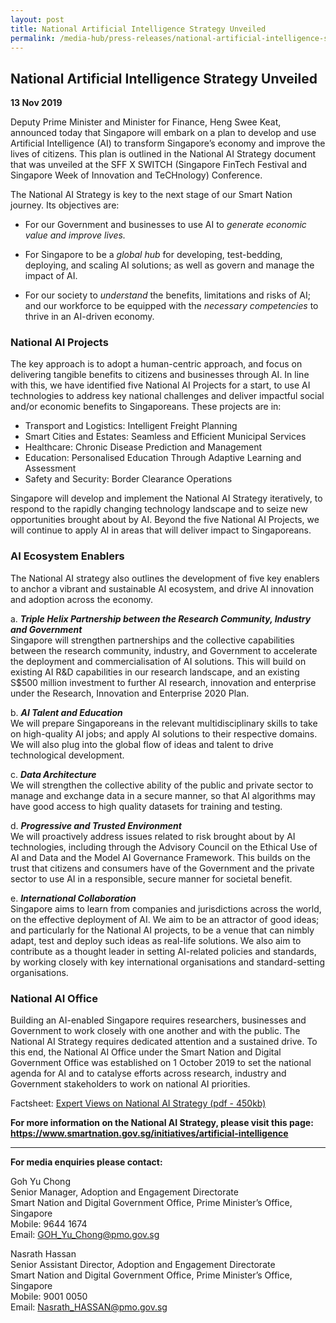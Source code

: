 ```yaml
---
layout: post
title: National Artificial Intelligence Strategy Unveiled
permalink: /media-hub/press-releases/national-artificial-intelligence-strategy-unveiled/
---
```

## National Artificial Intelligence Strategy Unveiled

**13 Nov 2019**

Deputy Prime Minister and Minister for Finance, Heng Swee Keat, announced today that Singapore will embark on a plan to develop and use Artificial Intelligence (AI) to transform Singapore’s economy and improve the lives of citizens. This plan is outlined in the National AI Strategy document that was unveiled at the SFF X SWITCH (Singapore FinTech Festival and Singapore Week of Innovation and TeCHnology) Conference.

The National AI Strategy is key to the next stage of our Smart Nation journey. Its objectives are:

  * For our Government and businesses to use AI to _generate economic value and improve lives._  
  
  * For Singapore to be a _global hub_ for developing, test-bedding, deploying, and scaling AI solutions; as well as govern and manage the impact of AI.  
  
  * For our society to _understand_ the benefits, limitations and risks of AI; and our workforce to be equipped with the _necessary competencies_ to thrive in an AI-driven economy.

### National AI Projects 

The key approach is to adopt a human-centric approach, and focus on delivering tangible benefits to citizens and businesses through AI. In line with this, we have identified five National AI Projects for a start, to use AI technologies to address key national challenges and deliver impactful social and/or economic benefits to Singaporeans. These projects are in:

  * Transport and Logistics: Intelligent Freight Planning
  * Smart Cities and Estates: Seamless and Efficient Municipal Services
  * Healthcare: Chronic Disease Prediction and Management
  * Education: Personalised Education Through Adaptive Learning and Assessment
  * Safety and Security: Border Clearance Operations

Singapore will develop and implement the National AI Strategy iteratively, to respond to the rapidly changing technology landscape and to seize new opportunities brought about by AI. Beyond the five National AI Projects, we will continue to apply AI in areas that will deliver impact to Singaporeans.

### AI Ecosystem Enablers

The National AI strategy also outlines the development of five key enablers to anchor a vibrant and sustainable AI ecosystem, and drive AI innovation and adoption across the economy.

  a. _**Triple Helix Partnership between the Research Community, Industry and Government**_<br>
  Singapore will strengthen partnerships and the collective capabilities between the research community, industry, and Government to accelerate the deployment and commercialisation of AI solutions. This will build on existing AI R&D capabilities in our research landscape, and an existing S$500 million investment to further AI research, innovation and enterprise under the Research, Innovation and Enterprise 2020 Plan.
    
  b. _**AI Talent and Education**_<br>
  We will prepare Singaporeans in the relevant multidisciplinary skills to take on high-quality AI jobs; and apply AI solutions to their respective domains. We will also plug into the global flow of ideas and talent to drive technological development.
    
  c. _**Data Architecture**_<br>
  We will strengthen the collective ability of the public and private sector to manage and exchange data in a secure manner, so that AI algorithms may have good access to high quality datasets for training and testing.
    
  d. _**Progressive and Trusted Environment**_<br>
  We will proactively address issues related to risk brought about by AI technologies, including through the Advisory Council on the Ethical Use of AI and Data and the Model AI Governance Framework. This builds on the trust that citizens and consumers have of the Government and the private sector to use AI in a responsible, secure manner for societal benefit.
    
  e. _**International Collaboration**_<br>
  Singapore aims to learn from companies and jurisdictions across the world, on the effective deployment of AI. We aim to be an attractor of good ideas; and particularly for the National AI projects, to be a venue that can nimbly adapt, test and deploy such ideas as real-life solutions. We also aim to contribute as a thought leader in setting AI-related policies and standards, by working closely with key international organisations and standard-setting organisations.

### National AI Office

Building an AI-enabled Singapore requires researchers, businesses and Government to work closely with one another and with the public. The National AI Strategy requires dedicated attention and a sustained drive. To this end, the National AI Office under the Smart Nation and Digital Government Office  was established on 1 October 2019 to set the national agenda for AI and to catalyse efforts across research, industry and Government stakeholders to work on national AI priorities.

Factsheet: [Expert Views on National AI Strategy (pdf - 450kb)](/files/press-releases/2019/expert-views-on-national-ai-strategy.pdf)

**For more information on the National AI Strategy, please visit this page: https://www.smartnation.gov.sg/initiatives/artificial-intelligence**

---

**For media enquiries please contact:**

Goh Yu Chong<br>
Senior Manager, Adoption and Engagement Directorate<br>
Smart Nation and Digital Government Office, Prime Minister’s Office, Singapore<br>
Mobile: 9644 1674<br>
Email: [GOH_Yu_Chong@pmo.gov.sg](mailto:GOH_Yu_Chong@pmo.gov.sg)

Nasrath Hassan<br>
Senior Assistant Director, Adoption and Engagement Directorate<br>
Smart Nation and Digital Government Office, Prime Minister’s Office, Singapore<br>
Mobile: 9001 0050<br>
Email: [Nasrath_HASSAN@pmo.gov.sg](mailto:Nasrath_HASSAN@pmo.gov.sg)